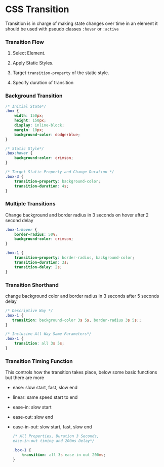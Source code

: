 # CSS Transition

Transition is in charge of making state changes over time in an element it should be used with pseudo classes `:hover` or `:active`



### Transition Flow

1. Select Element.

2. Apply Static Styles.

3. Target `transition-property` of the static style.

4. Specify duration of transition



### Background Transition

```css
/* Initial State*/
.box {
    width: 150px;
    height: 150px;
    display: inline-block;
    margin: 10px;
    background-color: dodgerblue;
}

/* Static Style*/
.box:hover {
    background-color: crimson;
}

/* Target Static Property and Change Duration */
.box-3 {
    transition-property: background-color;
    transition-duration: 4s;
}


```

### Multiple Transitions

Change background and border radius in 3 seconds on hover after 2 second delay

```css
.box-1:hover {
    border-radius: 50%;
    background-color: crimson;
}

.box-1 {
    transition-property: border-radius, background-color;
    transition-duration: 3s;
    transition-delay: 2s;
}
```

### Transition Shorthand

change background color and border radius in 3 seconds after 5 seconds delay

```css
/* Descriptive Way */
.box-1 {
   transition: background-color 3s 5s, border-radius 3s 5s;;
}

/* Inclusive All Way Same Parameters*/
.box-1 {
    transition: all 3s 5s;
}
```

### Transition Timing Function

This controls how the transition takes place, below some basic functions but there are more

- ease:  slow start, fast, slow end

- linear: same speed start to end

- ease-in: slow start

- ease-out: slow end

- ease-in-out: slow start, fast, slow end
  
  ```css
  /* All Properties, Duration 3 Seconds, 
  ease-in-out timing and 200ms Delay*/
  
  .box-1 {
      transition: all 3s ease-in-out 200ms;
  }
  ```


